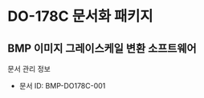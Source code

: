 # DO-178C 문서화 패키지
## BMP 이미지 그레이스케일 변환 소프트웨어
문서 관리 정보
- 문서 ID: BMP-DO178C-001























